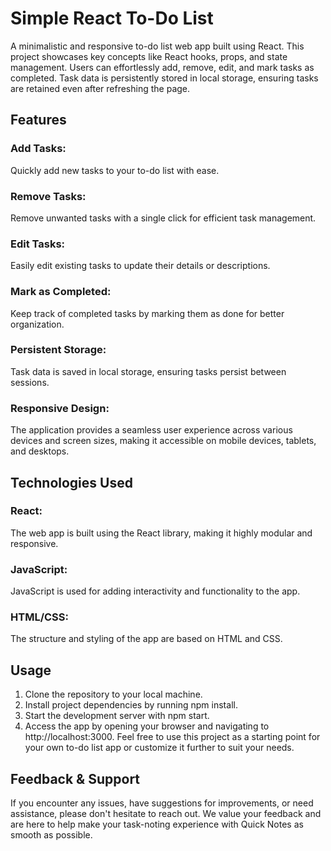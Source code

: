 # Simple React To-Do List

A minimalistic and responsive to-do list web app built using React. This project showcases key concepts like React hooks, props, and state management. Users can effortlessly add, remove, edit, and mark tasks as completed. Task data is persistently stored in local storage, ensuring tasks are retained even after refreshing the page.

## Features

### Add Tasks:
 Quickly add new tasks to your to-do list with ease.

### Remove Tasks:
Remove unwanted tasks with a single click for efficient task management.

### Edit Tasks:
Easily edit existing tasks to update their details or descriptions.

### Mark as Completed: 
Keep track of completed tasks by marking them as done for better organization.

### Persistent Storage: 
Task data is saved in local storage, ensuring tasks persist between sessions.

### Responsive Design: 
The application provides a seamless user experience across various devices and screen sizes, making it accessible on mobile devices, tablets, and desktops.

## Technologies Used
### React: 
The web app is built using the React library, making it highly modular and responsive.
### JavaScript: 
JavaScript is used for adding interactivity and functionality to the app.
### HTML/CSS: 
The structure and styling of the app are based on HTML and CSS.

## Usage
1. Clone the repository to your local machine.
2. Install project dependencies by running npm install.
3. Start the development server with npm start.
4. Access the app by opening your browser and navigating to http://localhost:3000.
Feel free to use this project as a starting point for your own to-do list app or customize it further to suit your needs.

## Feedback & Support
If you encounter any issues, have suggestions for improvements, or need assistance, please don't hesitate to reach out. We value your feedback and are here to help make your task-noting experience with Quick Notes as smooth as possible.